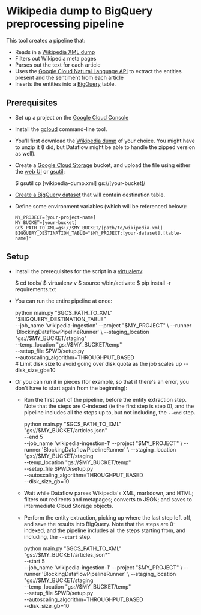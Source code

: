 # Wikipedia dump to BigQuery preprocessing pipeline

This tool creates a pipeline that:

* Reads in a [Wikipedia XML dump][wp-xml]
* Filters out Wikipedia meta pages
* Parses out the text for each article
* Uses the [Google Cloud Natural Language API][cloud-nl] to extract the entities
  present and the sentiment from each article
* Inserts the entities into a [BigQuery][bq] table.

[wp-xml]: https://en.wikipedia.org/wiki/Wikipedia:Database_download#English-language_Wikipedia
[cloud-nl]: https://cloud.google.com/natural-language/
[bq]: https://cloud.google.com/bigquery/

## Prerequisites

* Set up a project on the [Google Cloud Console][cloud-console]
* Install the [gcloud][gcloud] command-line tool.
* You'll first download the [Wikipedia dump][wp-xml] of your choice. You might
  have to unzip it (I did, but Dataflow might be able to handle the zipped
  version as well).
* Create a [Google Cloud Storage][gcs] bucket, and upload the file using
  either the [web UI][gcs-web] or [gsutil][gsutil]:

    $ gsutil cp [wikipedia-dump.xml] gs://[your-bucket]/

* [Create a BigQuery dataset][create-bq] that will contain destination table.
* Define some environment variables (which will be referenced below):

      MY_PROJECT=[your-project-name]
      MY_BUCKET=[your-bucket]
      GCS_PATH_TO_XML=gs://$MY_BUCKET/[path/to/wikipedia.xml]
      BIGQUERY_DESTINATION_TABLE="$MY_PROJECT:[your-dataset].[table-name]"

[cloud-console]: https://console.cloud.google.com
[gcloud]: https://cloud.google.com/sdk/gcloud/
[gcs]: https://cloud.google.com/storage/
[gcs-web]: https://console.cloud.google.com/storage/browser?project=_
[gsutil]: https://cloud.google.com/storage/docs/gsutil
[create-bq]: https://cloud.google.com/bigquery/quickstart-web-ui#create_a_dataset

## Setup

* Install the prerequisites for the script in a [virtualenv][venv]:

    $ cd tools/
    $ virtualenv v
    $ source v/bin/activate
    $ pip install -r requirements.txt

* You can run the entire pipeline at once:

    python main.py "$GCS_PATH_TO_XML" "$BIGQUERY_DESTINATION_TABLE" \
        --job_name 'wikipedia-ingestion' --project "$MY_PROJECT" \
        --runner 'BlockingDataflowPipelineRunner' \
        --staging_location "gs://$MY_BUCKET/staging" \
        --temp_location "gs://$MY_BUCKET/temp" \
        --setup_file $PWD/setup.py \
        --autoscaling_algorithm=THROUGHPUT_BASED \
        # Limit disk size to avoid going over disk quota as the job scales up
        --disk_size_gb=10

* Or you can run it in pieces (for example, so that if there's an error, you
  don't have to start again from the beginning):

  * Run the first part of the pipeline, before the entity extraction step. Note
    that the steps are 0-indexed (ie the first step is step 0), and the pipeline
    includes all the steps up to, but not including, the `--end` step.

      python main.py "$GCS_PATH_TO_XML" "gs://$MY_BUCKET/articles.json" \
          --end 5 \
          --job_name 'wikipedia-ingestion-1' --project "$MY_PROJECT" \
          --runner 'BlockingDataflowPipelineRunner' \
          --staging_location "gs://$MY_BUCKET/staging \
          --temp_location "gs://$MY_BUCKET/temp" \
          --setup_file $PWD/setup.py \
          --autoscaling_algorithm=THROUGHPUT_BASED \
          --disk_size_gb=10

  * Wait while Dataflow parses Wikipedia's XML, markdown, and HTML; filters out
    redirects and metapages; converts to JSON; and saves to intermediate Cloud
    Storage objects.

  * Perform the entity extraction, picking up where the last step left off, and
    save the results into BigQuery. Note that the steps are 0-indexed, and the
    pipeline includes all the steps starting from, and including, the `--start`
    step.

      python main.py "$GCS_PATH_TO_XML" "gs://$MY_BUCKET/articles.json*" \
          --start 5 \
          --job_name 'wikipedia-ingestion-1' --project "$MY_PROJECT" \
          --runner 'BlockingDataflowPipelineRunner' \
          --staging_location "gs://$MY_BUCKET/staging \
          --temp_location "gs://$MY_BUCKET/temp" \
          --setup_file $PWD/setup.py \
          --autoscaling_algorithm=THROUGHPUT_BASED \
          --disk_size_gb=10

[venv]: https://virtualenv.pypa.io/en/stable/
